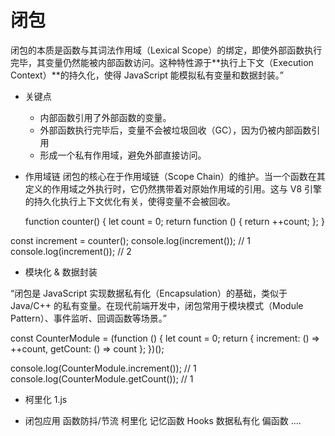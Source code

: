 # 闭包

闭包的本质是函数与其词法作用域（Lexical Scope）的绑定，即使外部函数执行完毕，其变量仍然能被内部函数访问。这种特性源于**执行上下文（Execution Context）**的持久化，使得 JavaScript 能模拟私有变量和数据封装。”

- 关键点
    - 内部函数引用了外部函数的变量。
    - 外部函数执行完毕后，变量不会被垃圾回收（GC），因为仍被内部函数引用
    - 形成一个私有作用域，避免外部直接访问。

- 作用域链
    闭包的核心在于作用域链（Scope Chain）的维护。当一个函数在其定义的作用域之外执行时，它仍然携带着对原始作用域的引用。这与 V8 引擎的持久化执行上下文优化有关，使得变量不会被回收。

    function counter() {
  let count = 0;
  return function () {
    return ++count;
  };
}

const increment = counter();
console.log(increment()); // 1
console.log(increment()); // 2

- 模块化 & 数据封装

“闭包是 JavaScript 实现数据私有化（Encapsulation）的基础，类似于 Java/C++ 的私有变量。在现代前端开发中，闭包常用于模块模式（Module Pattern）、事件监听、回调函数等场景。”

const CounterModule = (function () {
  let count = 0;
  return {
    increment: () => ++count,
    getCount: () => count
  };
})();

console.log(CounterModule.increment()); // 1
console.log(CounterModule.getCount());  // 1


- 柯里化
1.js

- 闭包应用
    函数防抖/节流 柯里化 记忆函数  Hooks 数据私有化 偏函数 ....
